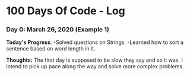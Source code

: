 # 100 Days Of Code - Log

### Day 0: March 26, 2020 (Example 1)

**Today's Progress**: 
-Solved questions on Strings.
-Learned how to sort a sentence based on word length in it.

**Thoughts:** The first day is supposed to be slow they say and so it was. I intend to pick up pace along the way and solve more complex problems.
